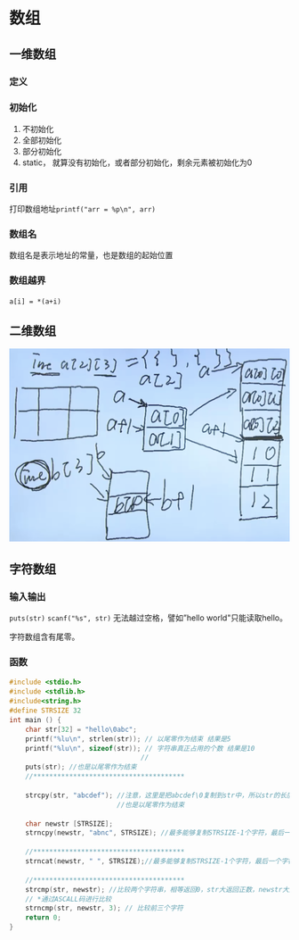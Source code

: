# 数组

## 一维数组

### 定义

### 初始化

1. 不初始化
2. 全部初始化
3. 部分初始化
4. static， 就算没有初始化，或者部分初始化，剩余元素被初始化为0 

### 引用

打印数组地址`printf("arr = %p\n", arr)`

### 数组名

数组名是表示地址的常量，也是数组的起始位置

### 数组越界

`a[i] = *(a+i)`

## 二维数组

![图示](image/p4.png)

## 字符数组

### 输入输出

`puts(str)`
`scanf("%s", str)` 无法越过空格，譬如”hello world"只能读取hello。

字符数组含有尾零。

### 函数

```c
#include <stdio.h>
#include <stdlib.h>
#include<string.h>
#define STRSIZE 32
int main () {
    char str[32] = "hello\0abc";
    printf("%lu\n", strlen(str)); // 以尾零作为结束 结果是5
    printf("%lu\n", sizeof(str)); // 字符串真正占用的个数 结果是10
                                 // 
    puts(str); //也是以尾零作为结束
    //**************************************

    strcpy(str, "abcdef"); //注意，这里是把abcdef\0复制到str中，所以str的长度是7
                           //也是以尾零作为结束

    char newstr [STRSIZE]; 
    strncpy(newstr, "abnc", STRSIZE); //最多能够复制STRSIZE-1个字符，最后一个字符是尾零

    //**************************************
    strncat(newstr, " ", STRSIZE);//最多能够复制STRSIZE-1个字符，最后一个字符是尾零

    //**************************************
    strcmp(str, newstr); //比较两个字符串，相等返回0，str大返回正数，newstr大返回负数
    // *通过ASCALL码进行比较
    strncmp(str, newstr, 3); // 比较前三个字符
    return 0;
}
```
